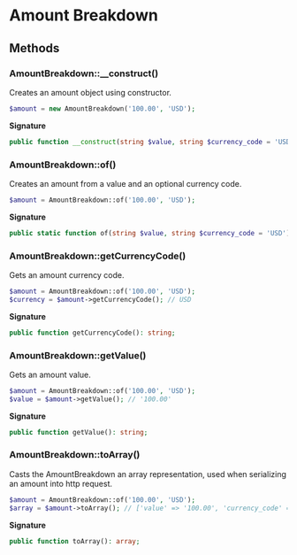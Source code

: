 # Amount Breakdown

## Methods

### AmountBreakdown::__construct()

Creates an amount object using constructor.

```php
$amount = new AmountBreakdown('100.00', 'USD');
```

**Signature**

```php
public function __construct(string $value, string $currency_code = 'USD');
```

### AmountBreakdown::of()

Creates an amount from a value and an optional currency code.

```php
$amount = AmountBreakdown::of('100.00', 'USD');
```

**Signature**

```php
public static function of(string $value, string $currency_code = 'USD'): AmountBreakdown;
```

### AmountBreakdown::getCurrencyCode()

Gets an amount currency code.

```php
$amount = AmountBreakdown::of('100.00', 'USD');
$currency = $amount->getCurrencyCode(); // USD
```

**Signature**

```php
public function getCurrencyCode(): string;
```

### AmountBreakdown::getValue()

Gets an amount value.

```php
$amount = AmountBreakdown::of('100.00', 'USD');
$value = $amount->getValue(); // '100.00'
```

**Signature**

```php
public function getValue(): string;
```

### AmountBreakdown::toArray()

Casts the AmountBreakdown an array representation, used when serializing an amount into http request.

```php
$amount = AmountBreakdown::of('100.00', 'USD');
$array = $amount->toArray(); // ['value' => '100.00', 'currency_code' => 'USD']
```

**Signature**

```php
public function toArray(): array;
```
